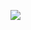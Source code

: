 [![](https://raw.githubusercontent.com/ZenHubIO/support/master/zenhub-badge.png)](https://zenhub.com)

